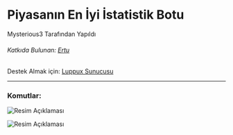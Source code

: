 <div align="left">
  <h1>Piyasanın En İyi İstatistik Botu</h1>
  <p>Mysterious3 Tarafından Yapıldı</p>
  
  <h6>Katkıda Bulunan: <a href="https://github.com/ertucuk">Ertu</a></h6>
  
  <p>Destek Almak için: <a href="https://discord.gg/luppux">Luppux Sunucusu</a></p>
</div>



---


### Komutlar:

![Resim Açıklaması](https://github.com/mysteriouss3/Discord-Stat-Botu-v14/assets/142053394/4818a8b9-3caa-43f4-8a7d-f4eba0a8029e)

![Resim Açıklaması](https://github.com/mysteriouss3/Discord-Stat-Botu-v14/assets/142053394/5a441357-7ebb-4e1d-8a0e-d9f9ef401ffe)
